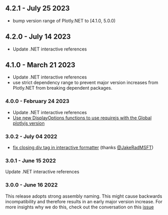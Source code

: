 ## 4.2.1 - July 25 2023

- bump version range of Plotly.NET to [4.1.0, 5.0.0)

## 4.2.0 - July 14 2023
- Update .NET interactive references

## 4.1.0 - March 21 2023
- Update .NET interactive references
- use strict dependency range to prevent major version increases from Plotly.NET from breaking dependent packages.

### 4.0.0 - February 24 2023

- Update .NET interactive references
- [Use new DisplayOptions functions to use requirejs with the Global plotlyjs version](https://github.com/plotly/Plotly.NET/commit/c1704d87709e79b5359f00f647a32785ea31a9ad)

### 3.0.2 - July 04 2022

- [fix closing div tag in interactive formatter](https://github.com/plotly/Plotly.NET/pull/305) (thanks [@JakeRadMSFT](https://github.com/JakeRadMSFT))

### 3.0.1 - June 15 2022

Update .NET interactive references

### 3.0.0 - June 16 2022

This release adopts strong assembly naming. 
This might cause backwards incompatibility and therefore results in an early major version increase. 
For more insights why we do this, check out the conversation on this [issue](https://github.com/plotly/Plotly.NET/issues/175)
